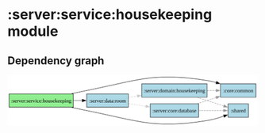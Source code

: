 ﻿# :server:service:housekeeping module
## Dependency graph
![:server:service:housekeeping](../../../docs/images/graphs/dep_graph__server_service_housekeeping.svg)
